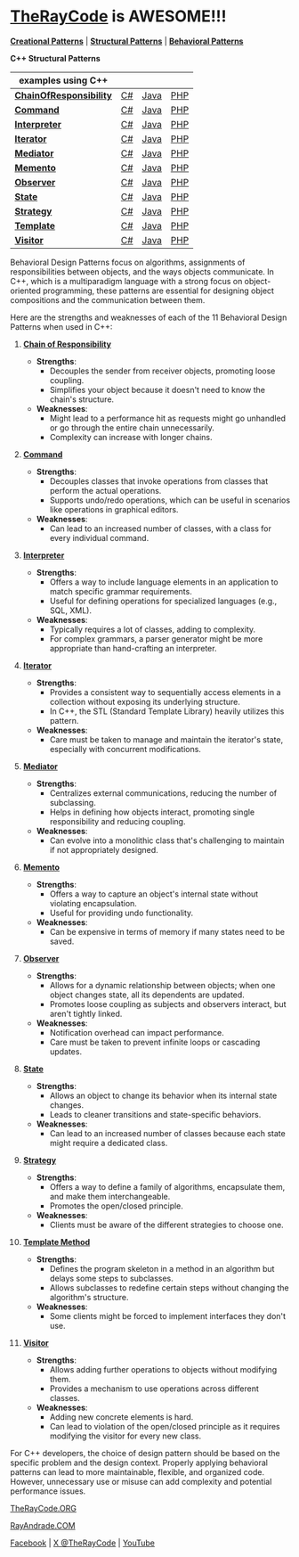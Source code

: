 # [TheRayCode](../../README.md) is AWESOME!!!

**[Creational Patterns](../Creational/README.md)** | **[Structural Patterns](../Structural/README.md)** | **[Behavioral Patterns](../Behavioral/README.md)**

**C++ Structural Patterns**

| examples using C++ | | | |
|----|---|---|---|
|**[ChainOfResponsibility](./ChainOfResponsibility/README.md)**  | [C#](../../Csharp/Behavioral/ChainOfResponsibility/README.md) | [Java](../../Java/Behavioral/ChainOfResponsibility/README.md) | [PHP](../../PHP/Behavioral/ChainOfResponsibility/README.md) |
|**[Command](./Command/README.md)**  | [C#](../../Csharp/Behavioral/Command/README.md) | [Java](../../Java/Behavioral/Command/README.md) | [PHP](../../PHP/Behavioral/Command/README.md) |
|**[Interpreter](./Interpreter/README.md)**  | [C#](../../Csharp/Behavioral/Interpreter/README.md) | [Java](../../Java/Behavioral/Interpreter/README.md) | [PHP](../../PHP/Behavioral/Interpreter/README.md) |
|**[Iterator](./Iterator/README.md)**  | [C#](../../Csharp/Behavioral/Iterator/README.md) | [Java](../../Java/Behavioral/Iterator/README.md) | [PHP](../../PHP/Behavioral/Iterator/README.md) |
|**[Mediator](./Mediator/README.md)**  | [C#](../../Csharp/Behavioral/Mediator/README.md) | [Java](../../Java/Behavioral/Mediator/README.md) | [PHP](../../PHP/Behavioral/Mediator/README.md) |
|**[Memento](./Memento/README.md)**  | [C#](../../Csharp/Behavioral/Memento/README.md) | [Java](../../Java/Behavioral/Memento/README.md) | [PHP](../../PHP/Behavioral/Memento/README.md) |
|**[Observer](./Observer/README.md)**  | [C#](../../Csharp/Behavioral/Observer/README.md) | [Java](../../Java/Behavioral/Observer/README.md) | [PHP](../../PHP/Behavioral/Observer/README.md) |
|**[State](./State/README.md)**  | [C#](../../Csharp/Behavioral/State/README.md) | [Java](../../Java/Behavioral/State/README.md) | [PHP](../../PHP/Behavioral/State/README.md) |
|**[Strategy](./Strategy/README.md)**  | [C#](../../Csharp/Behavioral/Strategy/README.md) | [Java](../../Java/Behavioral/Strategy/README.md) | [PHP](../../PHP/Behavioral/Strategy/README.md) |
|**[Template](./Template/README.md)**  | [C#](../../Csharp/Behavioral/Template/README.md) | [Java](../../Java/Behavioral/Template/README.md) | [PHP](../../PHP/Behavioral/Template/README.md) |
|**[Visitor](./Visitor/README.md)**  | [C#](../../Csharp/Behavioral/Visitor/README.md) | [Java](../../Java/Behavioral/Visitor/README.md) | [PHP](../../PHP/Behavioral/Visitor/README.md) |

Behavioral Design Patterns focus on algorithms, assignments of responsibilities between objects, and the ways objects communicate. In C++, which is a multiparadigm language with a strong focus on object-oriented programming, these patterns are essential for designing object compositions and the communication between them. 

Here are the strengths and weaknesses of each of the 11 Behavioral Design Patterns when used in C++:

1. **[Chain of Responsibility](ChainOfResponsibility/README.md)**
    - **Strengths**:
        - Decouples the sender from receiver objects, promoting loose coupling.
        - Simplifies your object because it doesn't need to know the chain's structure.
    - **Weaknesses**:
        - Might lead to a performance hit as requests might go unhandled or go through the entire chain unnecessarily.
        - Complexity can increase with longer chains.

2. **[Command](Command/README.md)**
    - **Strengths**:
        - Decouples classes that invoke operations from classes that perform the actual operations.
        - Supports undo/redo operations, which can be useful in scenarios like operations in graphical editors.
    - **Weaknesses**:
        - Can lead to an increased number of classes, with a class for every individual command.

3. **[Interpreter](Interpreter/README.md)**
    - **Strengths**:
        - Offers a way to include language elements in an application to match specific grammar requirements.
        - Useful for defining operations for specialized languages (e.g., SQL, XML).
    - **Weaknesses**:
        - Typically requires a lot of classes, adding to complexity.
        - For complex grammars, a parser generator might be more appropriate than hand-crafting an interpreter.

4. **[Iterator](Iterator/README.md)**
    - **Strengths**:
        - Provides a consistent way to sequentially access elements in a collection without exposing its underlying structure.
        - In C++, the STL (Standard Template Library) heavily utilizes this pattern.
    - **Weaknesses**:
        - Care must be taken to manage and maintain the iterator's state, especially with concurrent modifications.

5. **[Mediator](Mediator/README.md)**
    - **Strengths**:
        - Centralizes external communications, reducing the number of subclassing.
        - Helps in defining how objects interact, promoting single responsibility and reducing coupling.
    - **Weaknesses**:
        - Can evolve into a monolithic class that's challenging to maintain if not appropriately designed.

6. **[Memento](Memento/README.md)**
    - **Strengths**:
        - Offers a way to capture an object's internal state without violating encapsulation.
        - Useful for providing undo functionality.
    - **Weaknesses**:
        - Can be expensive in terms of memory if many states need to be saved.

7. **[Observer](Observer/README.md)**
    - **Strengths**:
        - Allows for a dynamic relationship between objects; when one object changes state, all its dependents are updated.
        - Promotes loose coupling as subjects and observers interact, but aren't tightly linked.
    - **Weaknesses**:
        - Notification overhead can impact performance.
        - Care must be taken to prevent infinite loops or cascading updates.

8. **[State](State/README.md)**
    - **Strengths**:
        - Allows an object to change its behavior when its internal state changes.
        - Leads to cleaner transitions and state-specific behaviors.
    - **Weaknesses**:
        - Can lead to an increased number of classes because each state might require a dedicated class.

9. **[Strategy](Strategy/README.md)**
    - **Strengths**:
        - Offers a way to define a family of algorithms, encapsulate them, and make them interchangeable.
        - Promotes the open/closed principle.
    - **Weaknesses**:
        - Clients must be aware of the different strategies to choose one.

10. **[Template Method](Template/README.md)**
    - **Strengths**:
        - Defines the program skeleton in a method in an algorithm but delays some steps to subclasses.
        - Allows subclasses to redefine certain steps without changing the algorithm's structure.
    - **Weaknesses**:
        - Some clients might be forced to implement interfaces they don't use.

11. **[Visitor](Visitor/README.md)**
    - **Strengths**:
        - Allows adding further operations to objects without modifying them.
        - Provides a mechanism to use operations across different classes.
    - **Weaknesses**:
        - Adding new concrete elements is hard.
        - Can lead to violation of the open/closed principle as it requires modifying the visitor for every new class.

For C++ developers, the choice of design pattern should be based on the specific problem and the design context. Properly applying behavioral patterns can lead to more maintainable, flexible, and organized code. However, unnecessary use or misuse can add complexity and potential performance issues.

[TheRayCode.ORG](https://www.TheRayCode.org)

[RayAndrade.COM](https://www.RayAndrade.com)

[Facebook](https://www.facebook.com/TheRayCode/) | [X @TheRayCode](https://www.x.com/TheRayCode/) | [YouTube](https://www.youtube.com/TheRayCode/)
